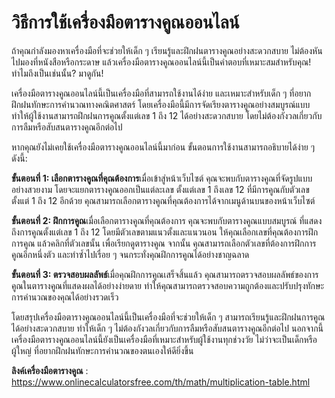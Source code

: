 วิธีการใช้เครื่องมือตารางคูณออนไลน์
===================================

ถ้าคุณกำลังมองหาเครื่องมือที่จะช่วยให้เด็ก ๆ เรียนรู้และฝึกฝนตารางคูณอย่างสะดวกสบาย ไม่ต้องหันไปมองที่หนังสือหรือกระดาษ แล้วเครื่องมือตารางคูณออนไลน์นี้เป็นคำตอบที่เหมาะสมสำหรับคุณ! ทำไมถึงเป็นเช่นนั้น? มาดูกัน!

เครื่องมือตารางคูณออนไลน์นี้เป็นเครื่องมือที่สามารถใช้งานได้ง่าย และเหมาะสำหรับเด็ก ๆ ที่อยากฝึกฝนทักษะการคำนวณทางคณิตศาสตร์ โดยเครื่องมือนี้มีการจัดเรียงตารางคูณอย่างสมบูรณ์แบบ ทำให้ผู้ใช้งานสามารถฝึกฝนการคูณตั้งแต่เลข 1 ถึง 12 ได้อย่างสะดวกสบาย โดยไม่ต้องกังวลเกี่ยวกับการลืมหรือสับสนตารางคูณอีกต่อไป

หากคุณยังไม่เคยใช้เครื่องมือตารางคูณออนไลน์นี้มาก่อน ขั้นตอนการใช้งานสามารถอธิบายได้ง่าย ๆ ดังนี้:

**ขั้นตอนที่ 1: เลือกตารางคูณที่คุณต้องการ**เมื่อเข้าสู่หน้าเว็บไซต์ คุณจะพบกับตารางคูณที่จัดรูปแบบอย่างสวยงาม โดยจะแยกตารางคูณออกเป็นแต่ละเลข ตั้งแต่เลข 1 ถึงเลข 12 ที่มีการคูณกับตัวเลขตั้งแต่ 1 ถึง 12 อีกด้วย คุณสามารถเลือกตารางคูณที่คุณต้องการได้จากเมนูด้านบนของหน้าเว็บไซต์

**ขั้นตอนที่ 2: ฝึกการคูณ**เมื่อเลือกตารางคูณที่คุณต้องการ คุณจะพบกับตารางคูณแบบสมบูรณ์ ที่แสดงถึงการคูณตั้งแต่เลข 1 ถึง 12 โดยมีตัวเลขตามแนวตั้งและแนวนอน ให้คุณเลือกเลขที่คุณต้องการฝึกการคูณ แล้วคลิกที่ตัวเลขนั้น เพื่อเรียกดูตารางคูณ จากนั้น คุณสามารถเลือกตัวเลขที่ต้องการฝึกการคูณอีกหนึ่งตัว และทำซ้ำไปเรื่อย ๆ จนกระทั่งคุณฝึกการคูณได้อย่างชาญฉลาด

**ขั้นตอนที่ 3: ตรวจสอบผลลัพธ์**เมื่อคุณฝึกการคูณเสร็จสิ้นแล้ว คุณสามารถตรวจสอบผลลัพธ์ของการคูณในตารางคูณที่แสดงผลได้อย่างง่ายดาย ทำให้คุณสามารถตรวจสอบความถูกต้องและปรับปรุงทักษะการคำนวณของคุณได้อย่างรวดเร็ว

โดยสรุปเครื่องมือตารางคูณออนไลน์นี้เป็นเครื่องมือที่จะช่วยให้เด็ก ๆ สามารถเรียนรู้และฝึกฝนการคูณได้อย่างสะดวกสบาย ทำให้เด็ก ๆ ไม่ต้องกังวลเกี่ยวกับการลืมหรือสับสนตารางคูณอีกต่อไป นอกจากนี้ เครื่องมือตารางคูณออนไลน์นี้ยังเป็นเครื่องมือที่เหมาะสำหรับผู้ใช้งานทุกช่วงวัย ไม่ว่าจะเป็นเด็กหรือผู้ใหญ่ ที่อยากฝึกฝนทักษะการคำนวณของตนเองให้ดียิ่งขึ้น

**ลิงค์เครื่องมือตารางคูณ** : <https://www.onlinecalculatorsfree.com/th/math/multiplication-table.html>